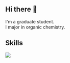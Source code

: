 ## Hi there 👋
I'm a graduate student.  
I major in organic chemistry.  

## Skills
<p align="left">
  <a href="https://skillicons.dev">
    <img src="https://skillicons.dev/icons?i=py,pytorch,docker,git,github,rust,html,css,js" />
  </a>
</p>

<!--
**subarubknb03/subarubknb03** is a ✨ _special_ ✨ repository because its `README.md` (this file) appears on your GitHub profile.

Here are some ideas to get you started:

- 🔭 I’m currently working on ...
- 🌱 I’m currently learning ...
- 👯 I’m looking to collaborate on ...
- 🤔 I’m looking for help with ...
- 💬 Ask me about ...
- 📫 How to reach me: ...
- 😄 Pronouns: ...
- ⚡ Fun fact: ...
-->
